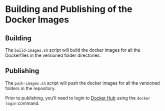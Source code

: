 # Building and Publishing of the Docker Images

## Building

The `build-images.sh` script will build the docker images for all the Dockerfiles in the versioned
folder directories.

## Publishing

The `push-images.sh` script will push the docker images for all the versioned folders in the
repository.

Prior to publishing, you'll need to login to [Docker Hub][DH] using the `docker login` command.

[DH]: https://hub.docker.com/
